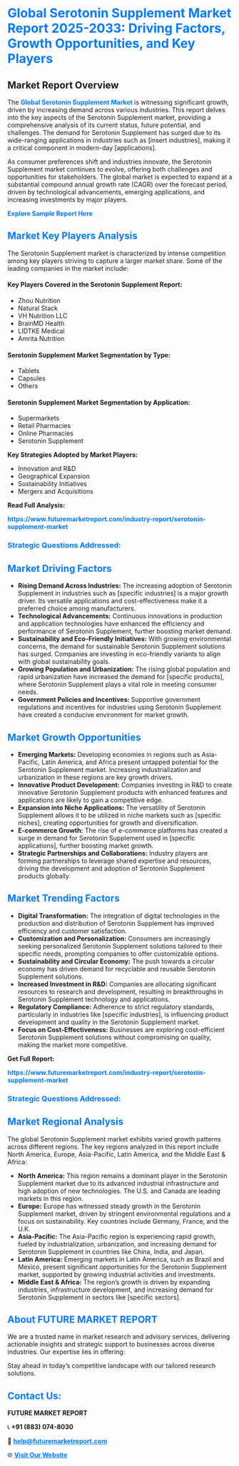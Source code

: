 <h1 style="color: #007BFF;">Global Serotonin Supplement Market Report 2025-2033: Driving Factors, Growth Opportunities, and Key Players</h1>

<section id="overview">
<h2>Market Report Overview</h2>
<p>The <a href="https://www.futuremarketreport.com/industry-report/serotonin-supplement-market" style="color: #007BFF; text-decoration: none;"><strong>Global Serotonin Supplement Market</strong></a> is witnessing significant growth, driven by increasing demand across various industries. This report delves into the key aspects of the Serotonin Supplement market, providing a comprehensive analysis of its current status, future potential, and challenges. The demand for Serotonin Supplement has surged due to its wide-ranging applications in industries such as [insert industries], making it a critical component in modern-day [applications].</p>
<p>As consumer preferences shift and industries innovate, the Serotonin Supplement market continues to evolve, offering both challenges and opportunities for stakeholders. The global market is expected to expand at a substantial compound annual growth rate (CAGR) over the forecast period, driven by technological advancements, emerging applications, and increasing investments by major players.</p>
</section>

<section id="overview">
<p><a href="https://www.futuremarketreport.com/request-sample/reportId=123291" style="color: #007BFF; text-decoration: none;"><strong>Explore Sample Report Here</strong></a></p>
</section>

<section id="key-players">
<h2 style="color: #007BFF;">Market Key Players Analysis</h2>
<p>The Serotonin Supplement market is characterized by intense competition among key players striving to capture a larger market share. Some of the leading companies in the market include:</p>
<h4>Key Players Covered in the Serotonin Supplement Report:</h4>
<ul><li>Zhou Nutrition</li><li>Natural Stack</li><li>VH Nutrition LLC</li><li>BrainMD Health</li><li>LIDTKE Medical</li><li>Amrita Nutrition</li></ul>
<h4>Serotonin Supplement Market Segmentation by Type:</h4>
<ul><li>Tablets</li><li>Capsules</li><li>Others</li></ul>

<h4>Serotonin Supplement Market Segmentation by Application:</h4>
<ul><li>Supermarkets</li><li>Retail Pharmacies</li><li>Online Pharmacies</li><li>Serotonin Supplement</li></ul>
<p><strong>Key Strategies Adopted by Market Players:</strong></p>
<ul>
<li>Innovation and R&D</li>
<li>Geographical Expansion</li>
<li>Sustainability Initiatives</li>
<li>Mergers and Acquisitions</li>
</ul>
</section>

<section>
<p><strong>Read Full Analysis: </strong></p><a href="https://www.futuremarketreport.com/industry-report/serotonin-supplement-market" style="color: #007BFF; text-decoration: none;"><strong>https://www.futuremarketreport.com/industry-report/serotonin-supplement-market</strong></a>
<h3 style="color: #007BFF;">Strategic Questions Addressed:</h3>
</section>

<section id="driving-factors">
<h2 style="color: #007BFF;">Market Driving Factors</h2>
<ul>
<li><strong>Rising Demand Across Industries:</strong> The increasing adoption of Serotonin Supplement in industries such as [specific industries] is a major growth driver. Its versatile applications and cost-effectiveness make it a preferred choice among manufacturers.</li>
<li><strong>Technological Advancements:</strong> Continuous innovations in production and application technologies have enhanced the efficiency and performance of Serotonin Supplement, further boosting market demand.</li>
<li><strong>Sustainability and Eco-Friendly Initiatives:</strong> With growing environmental concerns, the demand for sustainable Serotonin Supplement solutions has surged. Companies are investing in eco-friendly variants to align with global sustainability goals.</li>
<li><strong>Growing Population and Urbanization:</strong> The rising global population and rapid urbanization have increased the demand for [specific products], where Serotonin Supplement plays a vital role in meeting consumer needs.</li>
<li><strong>Government Policies and Incentives:</strong> Supportive government regulations and incentives for industries using Serotonin Supplement have created a conducive environment for market growth.</li>
</ul>
</section>

<section id="growth-opportunities">
<h2 style="color: #007BFF;">Market Growth Opportunities</h2>
<ul>
<li><strong>Emerging Markets:</strong> Developing economies in regions such as Asia-Pacific, Latin America, and Africa present untapped potential for the Serotonin Supplement market. Increasing industrialization and urbanization in these regions are key growth drivers.</li>
<li><strong>Innovative Product Development:</strong> Companies investing in R&D to create innovative Serotonin Supplement products with enhanced features and applications are likely to gain a competitive edge.</li>
<li><strong>Expansion into Niche Applications:</strong> The versatility of Serotonin Supplement allows it to be utilized in niche markets such as [specific niches], creating opportunities for growth and diversification.</li>
<li><strong>E-commerce Growth:</strong> The rise of e-commerce platforms has created a surge in demand for Serotonin Supplement used in [specific applications], further boosting market growth.</li>
<li><strong>Strategic Partnerships and Collaborations:</strong> Industry players are forming partnerships to leverage shared expertise and resources, driving the development and adoption of Serotonin Supplement products globally.</li>
</ul>
</section>

<section id="trending-factors">
<h2 style="color: #007BFF;">Market Trending Factors</h2>
<ul>
<li><strong>Digital Transformation:</strong> The integration of digital technologies in the production and distribution of Serotonin Supplement has improved efficiency and customer satisfaction.</li>
<li><strong>Customization and Personalization:</strong> Consumers are increasingly seeking personalized Serotonin Supplement solutions tailored to their specific needs, prompting companies to offer customizable options.</li>
<li><strong>Sustainability and Circular Economy:</strong> The push towards a circular economy has driven demand for recyclable and reusable Serotonin Supplement solutions.</li>
<li><strong>Increased Investment in R&D:</strong> Companies are allocating significant resources to research and development, resulting in breakthroughs in Serotonin Supplement technology and applications.</li>
<li><strong>Regulatory Compliance:</strong> Adherence to strict regulatory standards, particularly in industries like [specific industries], is influencing product development and quality in the Serotonin Supplement market.</li>
<li><strong>Focus on Cost-Effectiveness:</strong> Businesses are exploring cost-efficient Serotonin Supplement solutions without compromising on quality, making the market more competitive.</li>
</ul>
</section>

<section>
<p><strong>Get Full Report: </strong></p><a href="https://www.futuremarketreport.com/industry-report/serotonin-supplement-market" style="color: #007BFF; text-decoration: none;"><strong>https://www.futuremarketreport.com/industry-report/serotonin-supplement-market</strong></a>
<h3 style="color: #007BFF;">Strategic Questions Addressed:</h3>
</section>


<section id="regional-analysis">
<h2 style="color: #007BFF;">Market Regional Analysis</h2>
<p>The global Serotonin Supplement market exhibits varied growth patterns across different regions. The key regions analyzed in this report include North America, Europe, Asia-Pacific, Latin America, and the Middle East & Africa:</p>
<ul>
<li><strong>North America:</strong> This region remains a dominant player in the Serotonin Supplement market due to its advanced industrial infrastructure and high adoption of new technologies. The U.S. and Canada are leading markets in this region.</li>
<li><strong>Europe:</strong> Europe has witnessed steady growth in the Serotonin Supplement market, driven by stringent environmental regulations and a focus on sustainability. Key countries include Germany, France, and the U.K.</li>
<li><strong>Asia-Pacific:</strong> The Asia-Pacific region is experiencing rapid growth, fueled by industrialization, urbanization, and increasing demand for Serotonin Supplement in countries like China, India, and Japan.</li>
<li><strong>Latin America:</strong> Emerging markets in Latin America, such as Brazil and Mexico, present significant opportunities for the Serotonin Supplement market, supported by growing industrial activities and investments.</li>
<li><strong>Middle East & Africa:</strong> The region’s growth is driven by expanding industries, infrastructure development, and increasing demand for Serotonin Supplement in sectors like [specific sectors].</li>
</ul>
</section>

<footer>
<h2 style="color: #007BFF;">About FUTURE MARKET REPORT</h2>
<p>We are a trusted name in market research and advisory services, delivering actionable insights and strategic support to businesses across diverse industries. Our expertise lies in offering:</p>

<p>Stay ahead in today’s competitive landscape with our tailored research solutions.</p>

<h2 style="color: #007BFF;">Contact Us:</h2>
<p><strong>FUTURE MARKET REPORT</strong></p>
<p>📞 <strong>+91 (883) 074-8030</strong></p>
<p>📧 <strong><a href="mailto:help@futuremarketreport.com" style="color: #007BFF;">help@futuremarketreport.com</a></strong></p>
<p>🌐 <strong><a href="https://www.futuremarketreport.com/" style="color: #007BFF;">Visit Our Website</a></strong></p>
</footer>